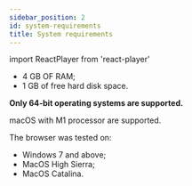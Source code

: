 ```yaml
---
sidebar_position: 2
id: system-requirements
title: System requirements
---
```

import ReactPlayer from 'react-player'


- 4 GB OF RAM;
- 1 GB of free hard disk space.

**Only 64-bit operating systems are supported.**

macOS with M1 processor are supported.

The browser was tested on:

- Windows 7 and above;
- MacOS High Sierra;
- MacOS Catalina.